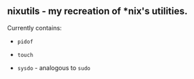 ## nixutils - my recreation of \*nix's utilities.

Currently contains:

- `pidof`

- `touch`

- `sysdo` - analogous to `sudo` 
